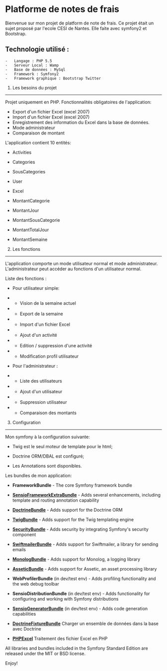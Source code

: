 Platforme de notes de frais
===========================
Bienvenue sur mon projet de platform de note de frais. 
Ce projet était un sujet proposé par l'ecole CESI de Nantes.
Elle faite avec symfony2 et Bootstrap.

Technologie utilisé :
---------------------
	-	Langage : PHP 5.5
	-	Serveur Local : Wamp
	-	Base de données : MySql
	-	Framework : Symfony2
	-	Framework graphique : Bootstrap Twitter

1) Les besoins du projet
-------------------------

Projet uniquement en PHP. 
Fonctionnalités obligatoires de l'application:
* Export d'un fichier Excel (excel 2007)
* Import d'un fichier Excel (excel 2007)
* Enregistrement des information du Excel dans la base de données.
* Mode administrateur
* Comparaison de montant
	
L'application contient 10 entités:
* Activities

* Categories

* SousCategories

* User

* Excel

* MontantCategorie

* MontantJour

* MontantSousCategorie

* MontantTotalJour

* MontantSemaine

2) Les fonctions
----------------

L'application comporte un mode utilisateur normal et mode administrateur.
L'administrateur peut accéder au fonctions d'un utilisateur normal.

Liste des fonctions :
* Pour utilisateur simple:
* * Vision de la semaine actuel

* * Export de la semaine

* * Import d'un fichier Excel

* * Ajout d'un activité

* * Edition / suppression d'une activité

* * Modification profil utilisateur

* Pour l'administrateur :
* * Liste des utilisateurs
* * Ajout d'un utilisateur
* * Suppression utilisateur
* * Comparaison des montants 


	
3) Configuration
----------------
Mon symfony à la configuration suivante:

  * Twig est le seul moteur de template pour le html;

  * Doctrine ORM/DBAL est configuré;

  * Les Annotations sont disponibles.

Les bundles de mon application:

  * **FrameworkBundle** - The core Symfony framework bundle

  * [**SensioFrameworkExtraBundle**][6] - Adds several enhancements, including
    template and routing annotation capability

  * [**DoctrineBundle**][7] - Adds support for the Doctrine ORM

  * [**TwigBundle**][8] - Adds support for the Twig templating engine

  * [**SecurityBundle**][9] - Adds security by integrating Symfony's security
    component

  * [**SwiftmailerBundle**][10] - Adds support for Swiftmailer, a library for
    sending emails

  * [**MonologBundle**][11] - Adds support for Monolog, a logging library

  * [**AsseticBundle**][12] - Adds support for Assetic, an asset processing
    library

  * **WebProfilerBundle** (in dev/test env) - Adds profiling functionality and
    the web debug toolbar

  * **SensioDistributionBundle** (in dev/test env) - Adds functionality for
    configuring and working with Symfony distributions

  * [**SensioGeneratorBundle**][13] (in dev/test env) - Adds code generation
    capabilities
	
  * [**DoctrineFixtureBundle**][14] Charger un ensemble de données dans la base
    avec Doctrine 

  * [**PHPExcel**][15] Traitement des fichier Excel en PHP

All libraries and bundles included in the Symfony Standard Edition are
released under the MIT or BSD license.

Enjoy!

[1]:  http://symfony.com/doc/2.4/book/installation.html
[2]:  http://getcomposer.org/
[3]:  http://symfony.com/download
[4]:  http://symfony.com/doc/2.4/quick_tour/the_big_picture.html
[5]:  http://symfony.com/doc/2.4/index.html
[6]:  http://symfony.com/doc/2.4/bundles/SensioFrameworkExtraBundle/index.html
[7]:  http://symfony.com/doc/2.4/book/doctrine.html
[8]:  http://symfony.com/doc/2.4/book/templating.html
[9]:  http://symfony.com/doc/2.4/book/security.html
[10]: http://symfony.com/doc/2.4/cookbook/email.html
[11]: http://symfony.com/doc/2.4/cookbook/logging/monolog.html
[12]: http://symfony.com/doc/2.4/cookbook/assetic/asset_management.html
[13]: http://symfony.com/doc/2.4/bundles/SensioGeneratorBundle/index.html
[14]: http://symfony.com/doc/current/bundles/DoctrineFixturesBundle/index.html
[15]: https://github.com/PHPOffice/PHPExcel